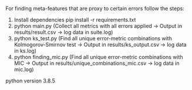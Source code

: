 For finding meta-features that are proxy to certain errors follow the steps: 

1. Install dependencies pip install -r requirements.txt
3. python main.py (Collect all metrics with all errors applied -> Output in results/result.csv -> log data in suite.log)
4. python ks_test.py (Find all unique error-metric combinations with Kolmogorov-Smirnov test -> Output in results/ks_output.csv -> log data in ks.log)
5. python finding_mic.py (Find all unique error-metric combinations with MIC -> Output in results/unique_combinations_mic.csv -> log data in mic.log)


python version 3.8.5
